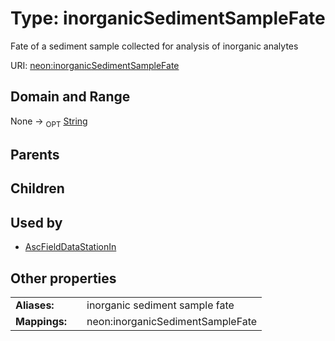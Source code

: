 
# Type: inorganicSedimentSampleFate


Fate of a sediment sample collected for analysis of inorganic analytes

URI: [neon:inorganicSedimentSampleFate](https://data.neonscience.org/inorganicSedimentSampleFate)


## Domain and Range

None ->  <sub>OPT</sub> [String](types/String.md)

## Parents


## Children


## Used by

 * [AscFieldDataStationIn](AscFieldDataStationIn.md)

## Other properties

|  |  |  |
| --- | --- | --- |
| **Aliases:** | | inorganic sediment sample fate |
| **Mappings:** | | neon:inorganicSedimentSampleFate |

